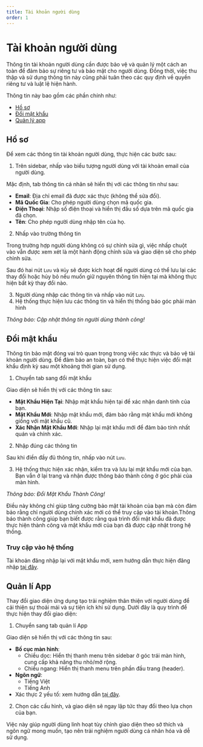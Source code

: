 ```yaml
---
title: Tài khoản người dùng
order: 1
---
```


# Tài khoản người dùng
Thông tin tài khoản người dùng cần được bảo vệ và quản lý một cách an toàn để đảm bảo sự riêng tư và bảo mật cho người dùng. Đồng thời, việc thu thập và sử dụng thông tin này cũng phải tuân theo các quy định về quyền riêng tư và luật lệ hiện hành.

Thông tin này bao gồm các phần chính như:
- [Hồ sơ](./e-view-user-profile#hồ-sơ)
- [Đổi mật khẩu](./e-view-user-profile#đổi-mật-khẩu)
- [Quản lý app](./e-view-user-profile#quản-lí-app)

## Hồ sơ
Để xem các thông tin tài khoản người dùng, thực hiện các bước sau:

1. Trên sidebar, nhấp vào biểu tượng người dùng với tài khoản email của người dùng.

Mặc định, tab thông tin cá nhân sẽ hiển thị với các thông tin như sau:

- **Email**: Địa chỉ email đã được xác thực (không thể sửa đổi).
- **Mã Quốc Gia**: Cho phép người dùng chọn mã quốc gia.
- **Điện Thoại**: Nhập số điện thoại và hiển thị đầu số dựa trên mã quốc gia đã chọn.
- **Tên**: Cho phép người dùng nhập tên của họ.

2. Nhấp vào trường thông tin

Trong trường hợp người dùng không có sự chỉnh sửa gì, việc nhấp chuột vào vẫn được xem xét là một hành động chỉnh sửa và giao diện sẽ cho phép chỉnh sửa.

Sau đó hai nút `Lưu` và `Hủy` sẽ được kích hoạt để người dùng có thể lưu lại các thay đổi hoặc hủy bỏ nếu muốn giữ nguyên thông tin hiện tại mà không thực hiện bất kỳ thay đổi nào.

3. Người dùng nhập các thông tin và nhấp vào nút `Lưu`.
4. Hệ thống thực hiện lưu các thông tin và hiển thị thống báo góc phải màn hình

<!-- ![]() -->

*Thông báo: Cập nhật thông tin người dùng thành công!*

## Đổi mật khẩu
Thông tin bảo mật đóng vai trò quan trọng trong việc xác thực và bảo vệ tài khoản người dùng. Để đảm bảo an toàn, bạn có thể thực hiện việc đổi mật khẩu định kỳ sau một khoảng thời gian sử dụng.

1. Chuyển tab sang đổi mật khẩu

Giao diện sẽ hiển thị với các thông tin sau:

- **Mật Khẩu Hiện Tại**: Nhập mật khẩu hiện tại để xác nhận danh tính của bạn.
- **Mật Khẩu Mới**: Nhập mật khẩu mới, đảm bảo rằng mật khẩu mới không giống với mật khẩu cũ.
- **Xác Nhận Mật Khẩu Mới**: Nhập lại mật khẩu mới để đảm bảo tính nhất quán và chính xác.

2. Nhập đúng các thông tin

Sau khi điền đầy đủ thông tin, nhấp vào nút `Lưu`.

3. Hệ thống thực hiện xác nhận, kiểm tra và lưu lại mật khẩu mới của bạn. Bạn vẫn ở lại trang và nhận được thông báo thành công ở góc phải của màn hình.

<!-- ![]() -->

*Thông báo: Đổi Mật Khẩu Thành Công!*

Điều này không chỉ giúp tăng cường bảo mật tài khoản của bạn mà còn đảm bảo rằng chỉ người dùng chính xác mới có thể truy cập vào tài khoản.Thông báo thành công giúp bạn biết được rằng quá trình đổi mật khẩu đã được thực hiện thành công và mật khẩu mới của bạn đã được cập nhật trong hệ thống.

### Truy cập vào hệ thống
Tài khoản đăng nhập lại với mật khẩu mới, xem hướng dẫn thực hiện đăng nhập [tại đây]().

## Quản lí App
Thay đổi giao diện ứng dụng tạo trải nghiệm thân thiện với người dùng để cải thiện sự thoải mái và sự tiện ích khi sử dụng. Dưới đây là quy trình để thực hiện thay đổi giao diện:

1. Chuyển sang tab quản lí App

Giao diện sẽ hiển thị với các thông tin sau:
- **Bố cục màn hình**: 
    - Chiều dọc: Hiển thị thanh menu trên sidebar ở góc trái màn hình, cung cấp khả năng thu nhỏ/mở rộng.
    - Chiều ngang: Hiển thị thanh menu trên phần đầu trang (header).
- **Ngôn ngữ**:
    - Tiếng Việt
    - Tiếng Anh
- Xác thực 2 yếu tố: xem hướng dẫn [tại đây]().

2. Chọn các cấu hình, và giao diện sẽ ngay lập tức thay đổi theo lựa chọn của bạn. 

Việc này giúp người dùng linh hoạt tùy chỉnh giao diện theo sở thích và ngôn ngữ mong muốn, tạo nên trải nghiệm người dùng cá nhân hóa và dễ sử dụng.
